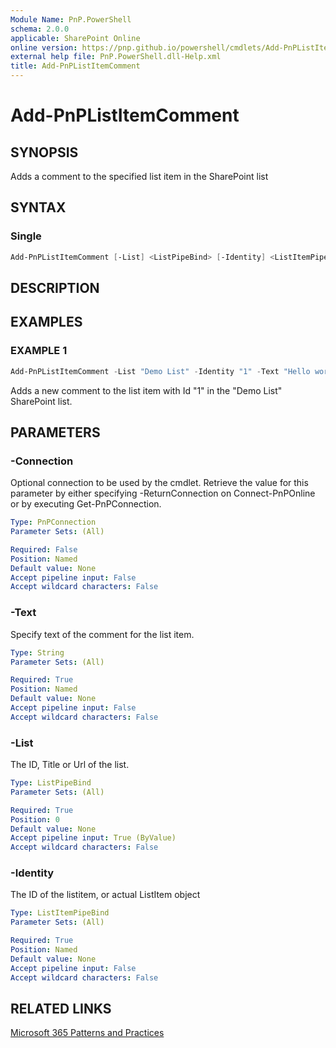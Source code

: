 ```yaml
---
Module Name: PnP.PowerShell
schema: 2.0.0
applicable: SharePoint Online
online version: https://pnp.github.io/powershell/cmdlets/Add-PnPListItemComment.html
external help file: PnP.PowerShell.dll-Help.xml
title: Add-PnPListItemComment
---
```

  
# Add-PnPListItemComment

## SYNOPSIS
Adds a comment to the specified list item in the SharePoint list

## SYNTAX

### Single
```powershell
Add-PnPListItemComment [-List] <ListPipeBind> [-Identity] <ListItemPipeBind> [-Text] [-Connection <PnPConnection>] [<CommonParameters>]
```

## DESCRIPTION

## EXAMPLES

### EXAMPLE 1
```powershell
Add-PnPListItemComment -List "Demo List" -Identity "1" -Text "Hello world"
```

Adds a new comment to the list item with Id "1" in the "Demo List" SharePoint list.

## PARAMETERS

### -Connection
Optional connection to be used by the cmdlet. Retrieve the value for this parameter by either specifying -ReturnConnection on Connect-PnPOnline or by executing Get-PnPConnection.

```yaml
Type: PnPConnection
Parameter Sets: (All)

Required: False
Position: Named
Default value: None
Accept pipeline input: False
Accept wildcard characters: False
```

### -Text
Specify text of the comment for the list item.

```yaml
Type: String
Parameter Sets: (All)

Required: True
Position: Named
Default value: None
Accept pipeline input: False
Accept wildcard characters: False
```

### -List
The ID, Title or Url of the list.

```yaml
Type: ListPipeBind
Parameter Sets: (All)

Required: True
Position: 0
Default value: None
Accept pipeline input: True (ByValue)
Accept wildcard characters: False
```

### -Identity
The ID of the listitem, or actual ListItem object

```yaml
Type: ListItemPipeBind
Parameter Sets: (All)

Required: True
Position: Named
Default value: None
Accept pipeline input: False
Accept wildcard characters: False
```

## RELATED LINKS

[Microsoft 365 Patterns and Practices](https://aka.ms/m365pnp)